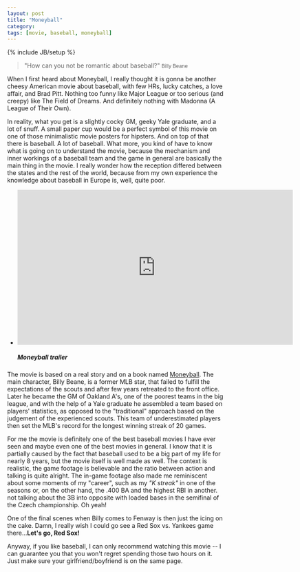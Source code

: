 ```yaml
---
layout: post
title: "Moneyball"
category: 
tags: [movie, baseball, moneyball]
---
```

{% include JB/setup %}

> "How can you not be romantic about baseball?"
> <small>Billy Beane</small>

When I first heard about Moneyball, I really thought it is gonna be another cheesy American movie about baseball, with few HRs, lucky catches, a love affair, and Brad Pitt. Nothing too funny like Major League or too serious (and creepy) like The Field of Dreams. And definitely nothing with Madonna (A League of Their Own).

In reality, what you get is a slightly cocky GM, geeky Yale graduate, and a lot of snuff. A small paper cup would be a perfect symbol of this movie on one of those minimalistic movie posters for hipsters. And on top of that there is baseball. A lot of baseball. What more, you kind of have to know what is going on to understand the movie, because the mechanism and inner workings of a baseball team and the game in general are basically the main thing in the movie. I really wonder how the reception differed between the states and the rest of the world, because from my own experience the knowledge about baseball in Europe is, well, quite poor.

<ul class="thumbnails">
  <li class="span12">
    <div class="thumbnail">
      <iframe width="640" height="360" src="http://www.youtube.com/embed/AiAHlZVgXjk" frameborder="0">&nbsp;</iframe>
      <h5>Moneyball trailer</h5>
    </div>
  </li>
</ul>

The movie is based on a real story and on a book named [Moneyball](http://www.amazon.com/Moneyball-The-Winning-Unfair-Game/dp/0393324818). The main character, Billy Beane, is a former MLB star, that failed to fulfill the expectations of the scouts and after few years retreated to the front office. Later he became the GM of Oakland A's, one of the poorest teams in the big league, and with the help of a Yale graduate he assembled a team based on players' statistics, as opposed to the "traditional" approach based on the judgement of the experienced scouts. This team of underestimated players then set the MLB's record for the longest winning streak of 20 games.

For me the movie is definitely one of the best baseball movies I have ever seen and maybe even one of the best movies in general. I know that it is partially caused by the fact that baseball used to be a big part of my life for nearly 8 years, but the movie itself is well made as well. The context is realistic, the game footage is believable and the ratio between action and talking is quite alright. The in-game footage also made me reminiscent about some moments of my "career", such as my _"K streak"_ in one of the seasons or, on the other hand, the .400 BA and the highest RBI in another. not talking about the 3B into opposite with loaded bases in the semifinal of the Czech championship. Oh yeah!

One of the final scenes when Billy comes to Fenway is then just the icing on the cake. Damn, I really wish I could go see a Red Sox vs. Yankees game there...**Let's go, Red Sox!**

Anyway, if you like baseball, I can only recommend watching this movie -- I can guarantee you that you won't regret spending those two hours on it. Just make sure your girlfriend/boyfriend is on the same page.
